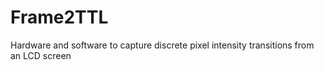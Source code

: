 # Frame2TTL
Hardware and software to capture discrete pixel intensity transitions from an LCD screen
